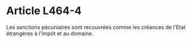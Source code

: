# Article L464-4

Les sanctions pécuniaires sont recouvrées comme les créances de l'Etat étrangères à l'impôt et au domaine.